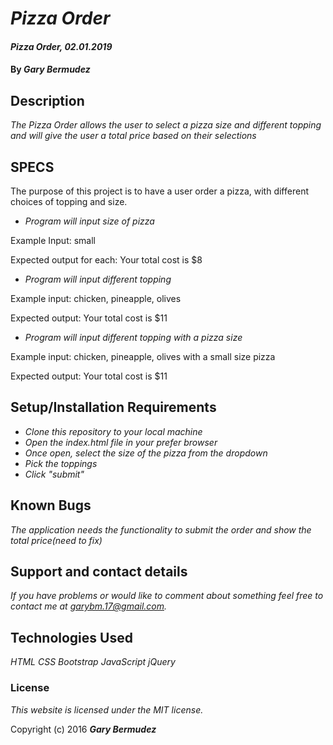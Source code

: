 # _Pizza Order_

#### _Pizza Order, 02.01.2019_

#### By _**Gary Bermudez**_

## Description

_The Pizza Order allows the user to select a pizza size and different topping and will give the user a total price based on their selections_
## SPECS
The purpose of this project is to have a user order a pizza, with different choices of topping and size.

* _Program will input size of pizza_

Example Input: small

Expected output for each: Your total cost is $8

* _Program will input different topping_

Example input: chicken, pineapple, olives

Expected output: Your total cost is $11

* _Program will input different topping with a pizza size_

Example input: chicken, pineapple, olives with a small size pizza

Expected output: Your total cost is $11

## Setup/Installation Requirements

* _Clone this repository to your local machine_
* _Open the index.html file in your prefer browser_
* _Once open, select the size of the pizza from the dropdown_
* _Pick the toppings_
* _Click "submit"_



## Known Bugs

_The application needs the functionality to submit the order and show the total price(need to fix)_

## Support and contact details

_If you have problems or would like to comment about something feel free to contact me at garybm.17@gmail.com._

## Technologies Used
_HTML_
_CSS_
_Bootstrap_
_JavaScript_
_jQuery_


### License

*This website is licensed under the MIT license.*

Copyright (c) 2016 **_Gary Bermudez_**

